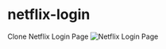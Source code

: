 # netflix-login
Clone Netflix Login Page 
![Netflix Login Page](http://www.site-shot.com/1wwFGMY2Eey8LwJCrBEABA)
